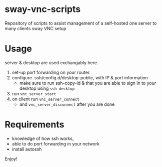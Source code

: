 # sway-vnc-scripts
Repository of scripts to assist management of a self-hosted one server to many clients sway VNC setup


# Usage

server & desktop are used exchangably here.

1. set-up port forwarding on your router.
2. configure .ssh/config.d/desktop-public, with IP & port information
    - make sure to run ssh-copy-id & that you are able to sign in to your desktop using `ssh desktop`
3. run `vnc_server_start`
4. on client run `vnc_server_connect`
    - and `vnc_server_disconnect` after you are done

# Requirements

* knowledge of how ssh works,
* able to do port forwarding in your network
* install autossh


Enjoy!
